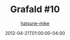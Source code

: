 ---
title: "Grafald #10"
type: "image"
date: 2012-04-21T01:00:00-04:00
draft: false
categories:
- comics
- collaborations
tags:
- grafald
image_path: "../img/2012/10.png"
alt_text: ""
is_subpage: true
author: "[hatsune-mike](https://cohost.org/hatsune-mike)"
---